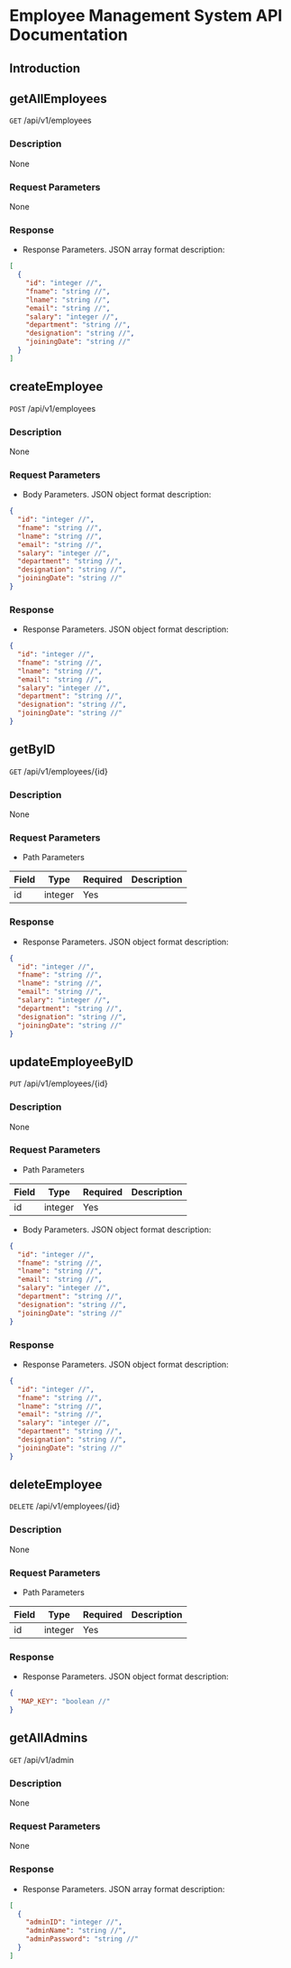 # Employee Management System API Documentation

## Introduction

## getAllEmployees

`GET` /api/v1/employees

### Description

None

### Request Parameters

None

### Response

- Response Parameters. JSON array format description:

```json
[
  {
    "id": "integer //",
    "fname": "string //",
    "lname": "string //",
    "email": "string //",
    "salary": "integer //",
    "department": "string //",
    "designation": "string //",
    "joiningDate": "string //"
  }
]
```

## createEmployee

`POST` /api/v1/employees

### Description

None

### Request Parameters

- Body Parameters. JSON object format description:

```json
{
  "id": "integer //",
  "fname": "string //",
  "lname": "string //",
  "email": "string //",
  "salary": "integer //",
  "department": "string //",
  "designation": "string //",
  "joiningDate": "string //"
}
```

### Response

- Response Parameters. JSON object format description:

```json
{
  "id": "integer //",
  "fname": "string //",
  "lname": "string //",
  "email": "string //",
  "salary": "integer //",
  "department": "string //",
  "designation": "string //",
  "joiningDate": "string //"
}
```

## getByID

`GET` /api/v1/employees/{id}

### Description

None

### Request Parameters

- Path Parameters


| Field | Type    | Required | Description |
| ----- | ------- | -------- | ----------- |
| id    | integer | Yes      |             |

### Response

- Response Parameters. JSON object format description:

```json
{
  "id": "integer //",
  "fname": "string //",
  "lname": "string //",
  "email": "string //",
  "salary": "integer //",
  "department": "string //",
  "designation": "string //",
  "joiningDate": "string //"
}
```

## updateEmployeeByID

`PUT` /api/v1/employees/{id}

### Description

None

### Request Parameters

- Path Parameters


| Field | Type    | Required | Description |
| ----- | ------- | -------- | ----------- |
| id    | integer | Yes      |             |

- Body Parameters. JSON object format description:

```json
{
  "id": "integer //",
  "fname": "string //",
  "lname": "string //",
  "email": "string //",
  "salary": "integer //",
  "department": "string //",
  "designation": "string //",
  "joiningDate": "string //"
}
```

### Response

- Response Parameters. JSON object format description:

```json
{
  "id": "integer //",
  "fname": "string //",
  "lname": "string //",
  "email": "string //",
  "salary": "integer //",
  "department": "string //",
  "designation": "string //",
  "joiningDate": "string //"
}
```

## deleteEmployee

`DELETE` /api/v1/employees/{id}

### Description

None

### Request Parameters

- Path Parameters


| Field | Type    | Required | Description |
| ----- | ------- | -------- | ----------- |
| id    | integer | Yes      |             |

### Response

- Response Parameters. JSON object format description:

```json
{
  "MAP_KEY": "boolean //"
}
```

## getAllAdmins

`GET` /api/v1/admin

### Description

None

### Request Parameters

None

### Response

- Response Parameters. JSON array format description:

```json
[
  {
    "adminID": "integer //",
    "adminName": "string //",
    "adminPassword": "string //"
  }
]
```

